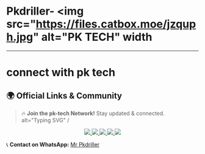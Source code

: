 # Pkdriller-  <img src="https://files.catbox.moe/jzquph.jpg" alt="PK TECH" width 

---


#  connect with pk tech

## 🌍 **Official Links & Community**  

> 🔥 **Join the pk-tech Network!** Stay updated & connected.  
alt="Typing SVG" /
<p align="center">
  <a href="https://whatsapp.com/channel/0029Vad7YNyJuyA77CtIPX0x">
    <img src="https://img.shields.io/badge/WhatsApp-Channel-25D366?style=for-the-badge&logo=whatsapp&logoColor=white">
  </a>
  <a href="https://www.instagram.com/pk_tech01?igsh=MTM0Y2p3ZHpxMXZraA==">
    <img src="https://img.shields.io/badge/Instagram-Follow-E4405F?style=for-the-badge&logo=instagram&logoColor=white">
  </a>
  <a href="https://www.facebook.com/profile.php?id=100091580206517">
    <img src="https://img.shields.io/badge/Facebook-Profile-1877F2?style=for-the-badge&logo=facebook&logoColor=white">
  </a>
  <a href="https://www.youtube.com/@Pktech-1911">
    <img src="https://img.shields.io/badge/YouTube-Subscribe-FF0000?style=for-the-badge&logo=youtube&logoColor=white">
  </a>
  <a href="https://t.me/pkxmdbotuser_bot">
    <img src="https://img.shields.io/badge/Telegram-Bot-0088CC?style=for-the-badge&logo=telegram&logoColor=white">
  </a>
  
</p>

📞 **Contact on WhatsApp:** [Mr Pkdriller](https://wa.me/254785392165)
